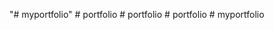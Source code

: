 "# myportfolio" 
#   p o r t f o l i o  
 #   p o r t f o l i o  
 #   p o r t f o l i o  
 #   m y p o r t f o l i o  
 